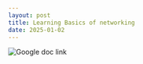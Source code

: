 ```yaml
---
layout: post
title: Learning Basics of networking
date: 2025-01-02
---
```



![Google doc link ](https://docs.google.com/document/d/1dQU7fJDfAWogpLl-JptT1eaHzGoXHpcx_y3KVeejCAc/edit?usp=sharing)